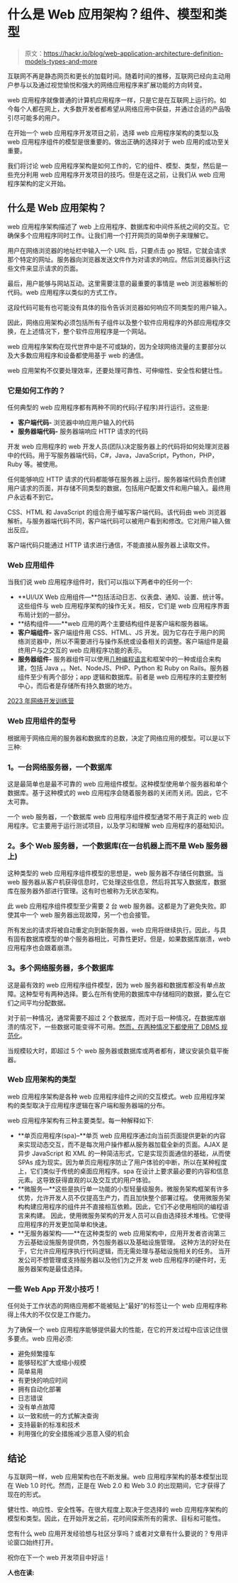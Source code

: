 # 什么是 Web 应用架构？组件、模型和类型

> 原文：<https://hackr.io/blog/web-application-architecture-definition-models-types-and-more>

互联网不再是静态网页和更长的加载时间。随着时间的推移，互联网已经向主动用户参与以及通过视觉愉悦和强大的网络应用程序来扩展功能的方向转变。

web 应用程序就像普通的计算机应用程序一样，只是它是在互联网上运行的。如今每个人都在网上，大多数开发者都希望从网络应用中获益，并通过合适的产品吸引尽可能多的用户。

在开始一个 web 应用程序开发项目之前，选择 web 应用程序架构的类型以及 web 应用程序组件的模型是很重要的。做出正确的选择对于 web 应用的成功至关重要。

我们将讨论 web 应用程序架构是如何工作的，它的组件、模型、类型，然后是一些充分利用 web 应用程序开发项目的技巧。但是在这之前，让我们从 web 应用程序架构的定义开始。

## **什么是 Web 应用架构？**

web 应用程序架构描述了 web 上应用程序、数据库和中间件系统之间的交互。它确保多个应用程序同时工作。让我们用一个打开网页的简单例子来理解它。

用户在网络浏览器的地址栏中输入一个 URL 后，只要点击 go 按钮，它就会请求那个特定的网址。服务器向浏览器发送文件作为对请求的响应。然后浏览器执行这些文件来显示请求的页面。

最后，用户能够与网站互动。这里需要注意的最重要的事情是 web 浏览器解析的代码。web 应用程序以类似的方式工作。

这段代码可能有也可能没有具体的指令告诉浏览器如何响应不同类型的用户输入。

因此，网络应用架构必须包括所有子组件以及整个软件应用程序的外部应用程序交换，在上述情况下，整个软件应用程序是一个网站。

web 应用程序架构在现代世界中是不可或缺的，因为全球网络流量的主要部分以及大多数应用程序和设备都使用基于 web 的通信。

web 应用架构不仅要处理效率，还要处理可靠性、可伸缩性、安全性和健壮性。

### **它是如何工作的？**

任何典型的 web 应用程序都有两种不同的代码(子程序)并行运行。这些是:

*   **客户端代码-** 浏览器中响应用户输入的代码
*   **服务器端代码-** 服务器端响应 HTTP 请求的代码

开发 web 应用程序的 web 开发人员(团队)决定服务器上的代码将如何处理浏览器中的代码。用于写服务器端代码，C#，Java，JavaScript，Python，PHP，Ruby 等。被使用。

任何能够响应 HTTP 请求的代码都能够在服务器上运行。服务器端代码负责创建用户请求的页面，并存储不同类型的数据，包括用户配置文件和用户输入。最终用户永远看不到它。

CSS、HTML 和 JavaScript 的组合用于编写客户端代码。该代码由 web 浏览器解析。与服务器端代码不同，客户端代码可以被用户看到和修改。它对用户输入做出反应。

客户端代码只能通过 HTTP 请求进行通信，不能直接从服务器上读取文件。

### **Web 应用组件**

当我们说 web 应用程序组件时，我们可以指以下两者中的任何一个:

*   **UI/UX Web 应用组件—**包括活动日志、仪表盘、通知、设置、统计等。这些组件与 web 应用程序架构的操作无关。相反，它们是 web 应用程序界面布局计划的一部分。
*   **结构组件——**web 应用的两个主要结构组件是客户端和服务器端。
*   **客户端组件-** 客户端组件用 CSS、HTML、JS 开发。因为它存在于用户的网络浏览器中，所以不需要进行与操作系统或设备相关的调整。客户端组件是最终用户与之交互的 web 应用程序功能的表示。
*   **服务器组件-** 服务器组件可以使用[几种编程语言](https://hackr.io/blog/best-programming-languages-to-learn)和框架中的一种或组合来构建，包括 Java ，。Net、NodeJS、PHP、Python 和 Ruby on Rails。服务器组件至少有两个部分；app 逻辑和数据库。前者是 web 应用程序的主要控制中心，而后者是存储所有持久数据的地方。

[2023 年网络开发训练营](https://click.linksynergy.com/deeplink?id=jU79Zysihs4&mid=39197&murl=https%3A%2F%2Fwww.udemy.com%2Fcourse%2Fthe-complete-web-development-bootcamp%2F)

### **Web 应用组件的型号**

根据用于网络应用的服务器和数据库的总数，决定了网络应用的模型。可以是以下三种:

### **1。一台网络服务器，一个数据库**

这是最简单也是最不可靠的 web 应用组件模型。这种模型使用单个服务器和单个数据库。基于这种模式的 web 应用程序会随着服务器的关闭而关闭。因此，它不太可靠。

一个 web 服务器，一个数据库 web 应用程序组件模型通常不用于真正的 web 应用程序。它主要用于运行测试项目，以及学习和理解 web 应用程序的基础知识。

### **2。多个 Web 服务器，一个数据库(在一台机器上而不是 Web 服务器上)**

这种类型的 web 应用程序组件模型的思想是，web 服务器不存储任何数据。当 web 服务器从客户机获得信息时，它处理这些信息，然后将其写入数据库，数据库在服务器外部进行管理。这有时也被称为无状态架构。

此 web 应用程序组件模型至少需要 2 台 web 服务器。这都是为了避免失败。即使其中一个 web 服务器出现故障，另一个也会接管。

所有发出的请求将被自动重定向到新服务器，web 应用将继续执行。因此，与具有固有数据库模型的单个服务器相比，可靠性更好。但是，如果数据库崩溃，web 应用程序也会跟着崩溃。

### **3。多个网络服务器，多个数据库**

这是最有效的 web 应用程序组件模型，因为 web 服务器和数据库都没有单点故障。这种型号有两种选择。要么在所有使用的数据库中存储相同的数据，要么在它们之间平均分配数据。

对于前一种情况，通常需要不超过 2 个数据库，而对于后一种情况，在数据库崩溃的情况下，一些数据可能变得不可用。[然而，在两种情况下都使用了 DBMS 规范化](https://hackr.io/blog/dbms-normalization)。

当规模较大时，即超过 5 个 web 服务器或数据库或两者都有，建议安装负载平衡器。

### **Web 应用架构的类型**

web 应用程序架构是各种 web 应用程序组件之间的交互模式。web 应用程序架构的类型取决于应用程序逻辑在客户端和服务器端的分布。

web 应用程序架构有三种主要类型。每一种解释如下:

*   **单页应用程序(spa)–**单页 web 应用程序通过向当前页面提供更新的内容来实现动态交互，而不是每次用户操作都从服务器加载全新的页面。AJAX 是异步 JavaScript 和 XML 的一种简洁形式，它是实现页面通信的基础，从而使 SPAs 成为现实。因为单页应用程序防止了用户体验的中断，所以在某种程度上，它们类似于传统的桌面应用程序。spa 在设计上要求最必要的内容和信息元素。这导致获得直观的以及交互式的用户体验。
*   **微服务—**这些是执行单一功能的小型轻量级服务。微服务架构框架有许多优势，允许开发人员不仅提高生产力，而且加快整个部署过程。
    使用微服务架构构建应用程序的组件并不直接相互依赖。因此，它们不必使用相同的编程语言来构建。
    因此，使用微服务架构的开发人员可以自由选择技术堆栈。它使得应用程序的开发更加简单和快速。
*   **无服务器架构——**在这种类型的 web 应用架构中，应用开发者咨询第三方云基础设施服务提供商，外包服务器以及基础设施管理。
    这种方法的好处在于，它允许应用程序执行代码逻辑，而无需处理与基础设施相关的任务。
    当开发公司不想管理或支持服务器以及他们为之开发 web 应用程序的硬件时，无服务器架构是最佳选择。

### **一些 Web App 开发小技巧！**

任何处于工作状态的网络应用都不能被贴上“最好”的标签让一个 web 应用程序称得上伟大的不仅仅是工作能力。

为了确保一个 web 应用程序能够提供最大的性能，在它的开发过程中应该记住很多要点。web 应用必须:

*   避免频繁撞车
*   能够轻松扩大或缩小规模
*   简单易用
*   有更快的响应时间
*   拥有自动化部署
*   日志错误
*   没有单点故障
*   以一致和统一的方式解决查询
*   支持最新的标准和技术
*   利用强化的安全措施减少恶意入侵的机会

## **结论**

与互联网一样，web 应用架构也在不断发展。web 应用程序架构的基本模型出现在 Web 1.0 时代。然而，正是在 Web 2.0 和 Web 3.0 的出现期间，它才获得了现在的形式。

健壮性、响应性、安全性等。在很大程度上取决于您选择的 web 应用程序架构的模型和类型。因此，在开始开发之前，花时间探索所有的需求、目标和可能性。

您有什么 web 应用开发经验想与社区分享吗？或者对文章有什么要说的？专用评论窗口始终打开。

祝你在下一个 web 开发项目中好运！

**人也在读:**